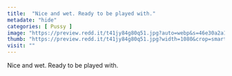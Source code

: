 ```yaml
---
title:  "Nice and wet. Ready to be played with."
metadate: "hide"
categories: [ Pussy ]
image: "https://preview.redd.it/t41jy84g80q51.jpg?auto=webp&s=46e30a2a16877c17e2d4aec13b1edeaaaa1f6086"
thumb: "https://preview.redd.it/t41jy84g80q51.jpg?width=1080&crop=smart&auto=webp&s=38af4df9a2119a87a67bd35cdc6f6ab3f8f55332"
visit: ""
---
```

Nice and wet. Ready to be played with.
